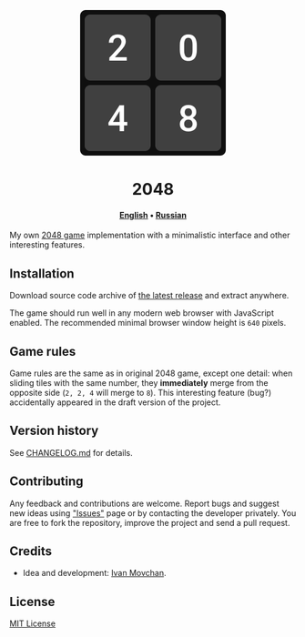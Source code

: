 <div align="center">

![2048](images/logo.png)

# 2048

#### [English](README.md) &bull; [Russian](README-RU.md)

</div>

My own [2048 game](https://en.wikipedia.org/wiki/2048_(video_game)) implementation with a minimalistic interface and other interesting features.

## Installation

Download source code archive of [the latest release](https://github.com/ivan-movchan/2048/releases/latest) and extract anywhere.

The game should run well in any modern web browser with JavaScript enabled. The recommended minimal browser window height is `640` pixels.

## Game rules

Game rules are the same as in original 2048 game, except one detail: when sliding tiles with the same number, they **immediately** merge from the opposite side (`2, 2, 4` will merge to `8`). This interesting feature (bug?) accidentally appeared in the draft version of the project.

## Version history

See [CHANGELOG.md](CHANGELOG.md) for details.

## Contributing

Any feedback and contributions are welcome. Report bugs and suggest new ideas using ["Issues"](https://github.com/ivan-movchan/2048/issues) page or by contacting the developer privately. You are free to fork the repository, improve the project and send a pull request.

## Credits

- Idea and development: [Ivan Movchan](https://github.com/ivan-movchan).

## License

[MIT License](LICENSE)

